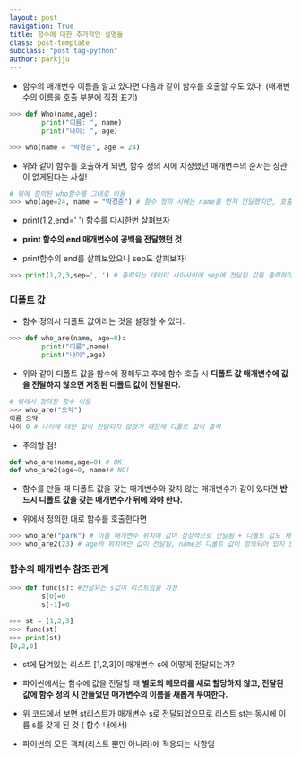 ```yaml
---
layout: post
navigation: True
title: 함수에 대한 추가적인 설명들
class: post-template
subclass: "post tag-python"
author: parkjju
---
```


- 함수의 매개변수 이름을 알고 있다면 다음과 같이 함수를 호출할 수도 있다. (매개변수의 이름을 호출 부분에 직접 표기)

```python
>>> def Who(name,age):
        print("이름: ", name)
        print("나이: ", age)

>>> who(name = "박경준", age = 24)
```

- 위와 같이 함수를 호출하게 되면, 함수 정의 시에 지정했던 매개변수의 순서는 상관이 없게된다는 사실!

```python
# 위에 정의된 who함수를 그대로 이용
>>> who(age=24, name = "박경준") # 함수 정의 시에는 name을 먼저 전달했지만, 호출 시 매개변수 이름을 직접 표기하면 상관없음
```

- print(1,2,end=' ') 함수를 다시한번 살펴보자

- **print 함수의 end 매개변수에 공백을 전달했던 것**

- print함수의 end를 살펴보았으니 sep도 살펴보자!

```python
>>> print(1,2,3,sep=', ') # 출력되는 데이터 사이사이에 sep에 전달된 값을 출력하라는 뜻
```

### 디폴트 값

- 함수 정의시 디폴트 값이라는 것을 설정할 수 있다.

```python
>>> def who_are(name, age=0):
        print("이름",name)
        print("나이",age)
```

- 위와 같이 디폴트 값을 함수에 정해두고 후에 함수 호출 시 **디폴트 값 매개변수에 값을 전달하지 않으면 저장된 디폴트 값이 전달된다.**

```python
# 위에서 정의한 함수 이용
>>> who_are("으악")
이름 으악
나이 0 # 나이에 대한 값이 전달되지 않았기 때문에 디폴트 값이 출력
```

- 주의할 점!

```python
def who_are(name,age=0) # OK
def who_are2(age=0, name)# NO!
```

- 함수를 만들 때 디폴트 값을 갖는 매개변수와 갖지 않는 매개변수가 같이 있다면 **반드시 디폴트 값을 갖는 매개변수가 뒤에 와야 한다.**

- 위에서 정의한 대로 함수를 호출한다면

```python
>>> who_are("park") # 이름 매개변수 위치에 값이 정상적으로 전달됨 + 디폴트 값도 채워짐
>>> who_are2(23) # age의 위치에만 값이 전달됨, name은 디폴트 값이 정의되어 있지 않으므로 에러발생
```

### 함수의 매개변수 참조 관계

```python
>>> def func(s): #전달되는 s값이 리스트임을 가정
        s[0]=0
        s[-1]=0

>>> st = [1,2,3]
>>> func(st)
>>> print(st)
[0,2,0]
```

- st에 담겨있는 리스트 [1,2,3]이 매개변수 s에 어떻게 전달되는가?

- 파이썬에서는 함수에 값을 전달할 때 **별도의 메모리를 새로 할당하지 않고, 전달된 값에 함수 정의 시 만들었던 매개변수의 이름을 새롭게 부여한다.**

- 위 코드에서 보면 st리스트가 매개변수 s로 전달되었으므로 리스트 st는 동시에 이름 s를 갖게 된 것 ( 함수 내에서)

- 파이썬의 모든 객체(리스트 뿐만 아니라)에 적용되는 사항임
